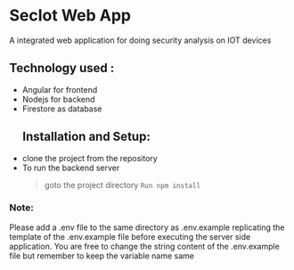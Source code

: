 # SecIot Web App

A integrated web application for doing security analysis on IOT devices

## Technology used :

- Angular for frontend
- Nodejs for backend
- Firestore as database
  ## Installation and Setup:
- clone the project from the repository
- To run the backend server
  > goto the project directory
  > `Run npm install`

### Note:

Please add a .env file to the same directory as .env.example replicating the template of the .env.example file before executing the server side application. You are free to change the string content of the .env.example file but remember to keep the variable name same
